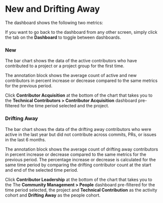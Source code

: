 # New and Drifting Away

The dashboard shows the following two metrics:

If you want to go back to the dashboard from any other screen, simply click the tab on the **Dashboard** to toggle between dashboards.

### New

The bar chart shows the data of the active contributors who have contributed to a project or a project group for the first time.

The annotation block shows the average count of active and new contributors in percent increase or decrease compared to the same metrics for the previous period.

Click **Contributor Acquisition** at the bottom of the chart that takes you to the **Technical Contributors > Contributor Acquisition** dashboard pre-filtered for the time period selected and the project.

### Drifting Away

The bar chart shows the data of the drifting away contributors who were active in the last year but did not contribute across commits, PRs, or issues in the last 6 months.

The annotation block shows the average count of drifting away contributors in percent increase or decrease compared to the same metrics for the previous period. The percentage increase or decrease is calculated for the same time period by comparing the drifting contributor count at the start and end of the selected time period.

Click **Contributor Leadership** at the bottom of the chart that takes you to the The  **Community Management > People** dashboard pre-filtered for the time period selected, the project and **Technical Contribution** as the activity cohort and **Drifting Away** as the people cohort.
